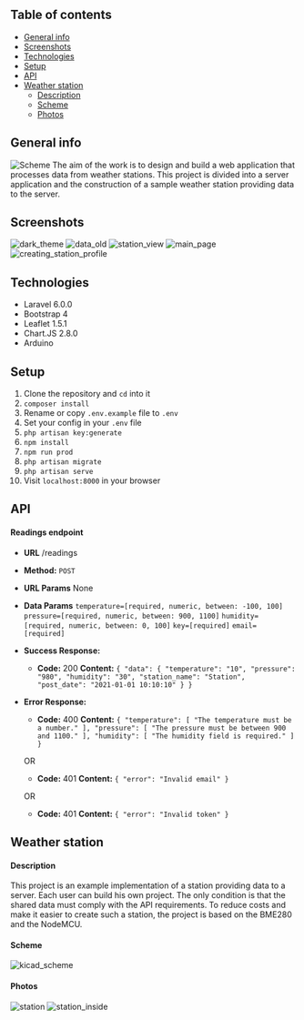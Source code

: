 ## Table of contents
* [General info](#general-info)
* [Screenshots](#screenshots)
* [Technologies](#technologies)
* [Setup](#setup)
* [API](#api)
* [Weather station](#weather-station)
    * [Description](#description)
    * [Scheme](#scheme)
    * [Photos](#photos)

## General info
![Scheme](https://user-images.githubusercontent.com/28191331/106015697-068f3280-60bf-11eb-90ad-8b608dd861dc.png)
The aim of the work is to design and build a web application that processes data from weather stations. This project is divided into a server application and the construction of a sample weather station providing data to the server.

## Screenshots
![dark_theme](https://user-images.githubusercontent.com/28191331/106016574-e3b14e00-60bf-11eb-93b4-f24d8522ad2d.png)
![data_old](https://user-images.githubusercontent.com/28191331/106016583-e4e27b00-60bf-11eb-9a94-77a0bdaf6029.png)
![station_view](https://user-images.githubusercontent.com/28191331/106016585-e57b1180-60bf-11eb-9605-10852a925a18.png)
![main_page](https://user-images.githubusercontent.com/28191331/106016588-e57b1180-60bf-11eb-955f-b113be7c7757.png)
![creating_station_profile](https://user-images.githubusercontent.com/28191331/106016590-e613a800-60bf-11eb-9cf0-f4302348c0ea.png)


## Technologies
* Laravel 6.0.0
* Bootstrap 4
* Leaflet 1.5.1
* Chart.JS 2.8.0
* Arduino

## Setup

1. Clone the repository and `cd` into it
1. `composer install`
1. Rename or copy `.env.example` file to `.env`
1. Set your config in your `.env` file
1. `php artisan key:generate`
1. `npm install`
1. `npm run prod`
1. `php artisan migrate`
1. `php artisan serve`
1. Visit `localhost:8000` in your browser


## API
#### Readings endpoint

* **URL**
  /readings

* **Method:**
  `POST`
  
*  **URL Params**
   None
* **Data Params**
  `temperature=[required, numeric, between: -100, 100]`
  `pressure=[required, numeric, between: 900, 1100]`
  `humidity=[required, numeric, between: 0, 100]`
  `key=[required]`
  `email=[required]`

* **Success Response:**
  * **Code:** 200
    **Content:** `{
    "data": {
        "temperature": "10",
        "pressure": "980",
        "humidity": "30",
        "station_name": "Station",
        "post_date": "2021-01-01 10:10:10"
    }
}`
 
* **Error Response:**
  * **Code:** 400
    **Content:** `{
    "temperature": [
        "The temperature must be a number."
    ],
    "pressure": [
        "The pressure must be between 900 and 1100."
    ],
    "humidity": [
        "The humidity field is required."
    ]
}`

   OR

  * **Code:** 401
    **Content:** `{
    "error": "Invalid email"
}`

  OR

  * **Code:** 401
    **Content:** `{
    "error": "Invalid token"
}`

## Weather station
#### Description
This project is an example implementation of a station providing data to a server. Each user can build his own project. The only condition is that the shared data must comply with the API requirements.
To reduce costs and make it easier to create such a station, the project is based on the BME280 and the NodeMCU.
#### Scheme
![kicad_scheme](https://user-images.githubusercontent.com/28191331/106016082-65ed4280-60bf-11eb-8fea-2eef9a9b1852.png)

#### Photos
![station](https://user-images.githubusercontent.com/28191331/106016359-aea4fb80-60bf-11eb-9e71-ef872f64aa69.jpg)
![station_inside](https://user-images.githubusercontent.com/28191331/106016276-959c4a80-60bf-11eb-9e43-64f3975781ee.jpg)
